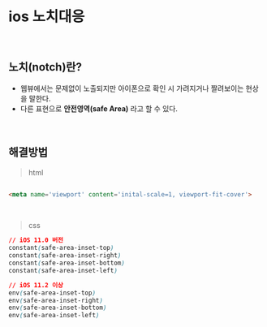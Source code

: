 # ios 노치대응

<br>

## 노치(notch)란? 
- 웹뷰에서는 문제없이 노출되지만 아이폰으로 확인 시 가려지거나 짤려보이는 현상을 말한다.
- 다른 표현으로 **안전영역(safe Area)** 라고 할 수 있다.

<br>

## 해결방법

> html

```html

<meta name='viewport' content='inital-scale=1, viewport-fit-cover'>
```

<br>

> css

```css
// iOS 11.0 버전
constant(safe-area-inset-top)
constant(safe-area-inset-right)
constant(safe-area-inset-bottom)
constant(safe-area-inset-left)

// iOS 11.2 이상
env(safe-area-inset-top)
env(safe-area-inset-right)
env(safe-area-inset-bottom)
env(safe-area-inset-left)


```



